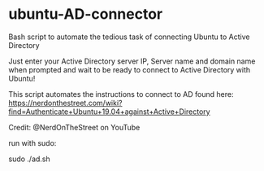 # ubuntu-AD-connector
Bash script to automate the tedious task of connecting Ubuntu to Active Directory

Just enter your Active Directory server IP, Server name and domain name when prompted and wait to be ready to connect to Active Directory with Ubuntu!

This script automates the instructions to connect to AD found here: https://nerdonthestreet.com/wiki?find=Authenticate+Ubuntu+19.04+against+Active+Directory

Credit: @NerdOnTheStreet on YouTube

run with sudo:

sudo ./ad.sh
